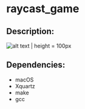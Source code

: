 # raycast_game
## Description:
![alt text | height = 100px](https://github.com/bshawnee/raycast_game/blob/main/animation.gif)
## Dependencies:
- macOS
- Xquartz
- make
- gcc
